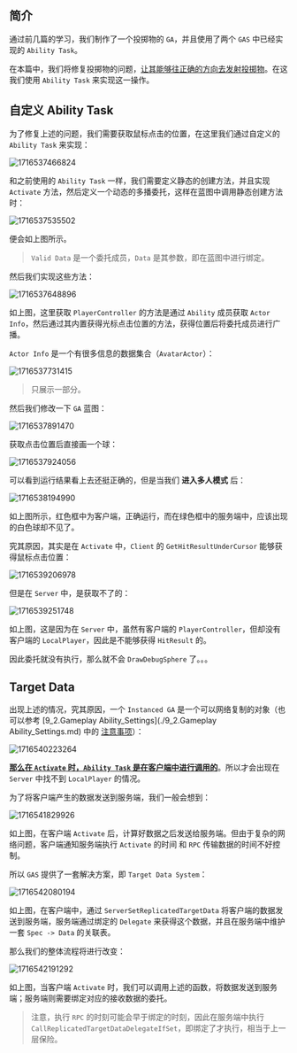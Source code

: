 ## 简介

通过前几篇的学习，我们制作了一个投掷物的 `GA`，并且使用了两个 `GAS` 中已经实现的 `Ability Task`。

在本篇中，我们将修复投掷物的问题，<u>让其能够往正确的方向去发射投掷物</u>。在这我们使用 `Ability Task` 来实现这一操作。

## 自定义 Ability Task

为了修复上述的问题，我们需要获取鼠标点击的位置，在这里我们通过自定义的 `Ability Task` 来实现：

![1716537466824](image/1716537466824.png)

和之前使用的 `Ability Task` 一样，我们需要定义静态的创建方法，并且实现 `Activate` 方法，然后定义一个动态的多播委托，这样在蓝图中调用静态创建方法时：

![1716537535502](image/1716537535502.png)

便会如上图所示。

> `Valid Data` 是一个委托成员，`Data` 是其参数，即在蓝图中进行绑定。

然后我们实现这些方法：

![1716537648896](image/1716537648896.png)

如上图，这里获取 `PlayerController` 的方法是通过 `Ability` 成员获取 `Actor Info`，然后通过其内置获得光标点击位置的方法，获得位置后将委托成员进行广播。

`Actor Info` 是一个有很多信息的数据集合（`AvatarActor`）：

![1716537731415](image/1716537731415.png)

> 只展示一部分。

然后我们修改一下 `GA` 蓝图：

![1716537891470](image/1716537891470.png)

获取点击位置后直接画一个球：

![1716537924056](image/1716537924056.png)

可以看到运行结果看上去还挺正确的，但是当我们 **进入多人模式** 后：

![1716538194990](image/1716538194990.png)

如上图所示，红色框中为客户端，正确运行，而在绿色框中的服务端中，应该出现的白色球却不见了。

究其原因，其实是在 `Activate` 中，`Client` 的 `GetHitResultUnderCursor` 能够获得鼠标点击位置：

![1716539206978](image/1716539206978.png)

但是在 `Server` 中，是获取不了的：

![1716539251748](image/1716539251748.png)

如上图，这是因为在 `Server` 中，虽然有客户端的 `PlayerController`，但却没有客户端的 `LocalPlayer`，因此是不能够获得 `HitResult` 的。

因此委托就没有执行，那么就不会 `DrawDebugSphere` 了。。。

## Target Data

出现上述的情况，究其原因，一个 `Instanced GA` 是一个可以网络复制的对象（也可以参考 [9_2.Gameplay Ability_Settings](./9_2.Gameplay Ability_Settings.md) 中的 <u>注意事项</u>）：

![1716540223264](image/1716540223264.png)

**<u>那么在 `Activate` 时，`Ability Task` 是在客户端中进行调用的</u>**。所以才会出现在 `Server` 中找不到 `LocalPlayer` 的情况。

为了将客户端产生的数据发送到服务端，我们一般会想到：

![1716541829926](image/1716541829926.png)

如上图，在客户端 `Activate` 后，计算好数据之后发送给服务端。但由于复杂的网络问题，客户端通知服务端执行 `Activate` 的时间 和 `RPC` 传输数据的时间不好控制。

所以 `GAS` 提供了一套解决方案，即 `Target Data System`：

![1716542080194](image/1716542080194.png)

如上图，在客户端中，通过 `ServerSetReplicatedTargetData` 将客户端的数据发送到服务端，服务端通过绑定的 `Delegate` 来获得这个数据，并且在服务端中维护一套 `Spec -> Data` 的关联表。

那么我们的整体流程将进行改变：

![1716542191292](image/1716542191292.png)

如上图，当客户端 `Activate` 时，我们可以调用上述的函数，将数据发送到服务端；服务端则需要绑定对应的接收数据的委托。

> 注意，执行 `RPC` 的时刻可能会早于绑定的时刻，因此在服务端中执行 `CallReplicatedTargetDataDelegateIfSet`，即绑定了才执行，相当于上一层保险。

